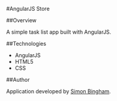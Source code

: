 #AngularJS Store

##Overview

A simple task list app built with AngularJS.

##Technologies

- AngularJS
- HTML5
- CSS

##Author

Application developed by [Simon Bingham](https://twitter.com/simonbingham).
